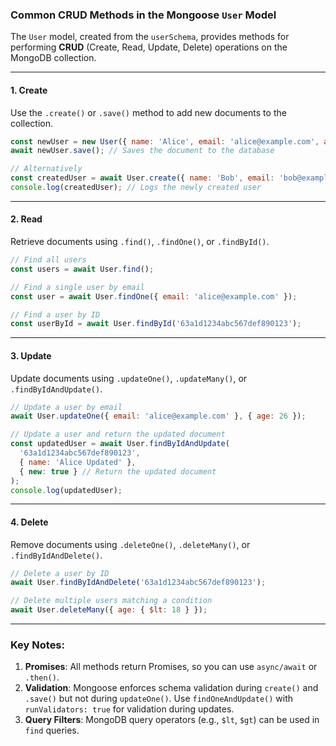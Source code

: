### Common CRUD Methods in the Mongoose `User` Model  

The `User` model, created from the `userSchema`, provides methods for performing **CRUD** (Create, Read, Update, Delete) operations on the MongoDB collection.

---

#### **1. Create**
Use the `.create()` or `.save()` method to add new documents to the collection.

<audio src="C:\Users\10691\Downloads\这段代码展示了两种在 Mong.mp3"></audio>

```javascript
const newUser = new User({ name: 'Alice', email: 'alice@example.com', age: 25 });
await newUser.save(); // Saves the document to the database

// Alternatively
const createdUser = await User.create({ name: 'Bob', email: 'bob@example.com', age: 30 });
console.log(createdUser); // Logs the newly created user
```

---

#### **2. Read**
Retrieve documents using `.find()`, `.findOne()`, or `.findById()`.

<audio src="C:\Users\10691\Downloads\这段代码展示了使用 `mong.mp3"></audio>

```javascript
// Find all users
const users = await User.find(); 

// Find a single user by email
const user = await User.findOne({ email: 'alice@example.com' }); 

// Find a user by ID
const userById = await User.findById('63a1d1234abc567def890123');
```

---

#### **3. Update**
Update documents using `.updateOne()`, `.updateMany()`, or `.findByIdAndUpdate()`.

<audio src="C:\Users\10691\Downloads\这段代码展示了使用 `mong (1).mp3"></audio>

```javascript
// Update a user by email
await User.updateOne({ email: 'alice@example.com' }, { age: 26 });

// Update a user and return the updated document
const updatedUser = await User.findByIdAndUpdate(
  '63a1d1234abc567def890123',
  { name: 'Alice Updated' },
  { new: true } // Return the updated document
);
console.log(updatedUser);
```

---

#### **4. Delete**
Remove documents using `.deleteOne()`, `.deleteMany()`, or `.findByIdAndDelete()`.

<audio src="C:\Users\10691\Downloads\这段代码展示了使用 `mong (2).mp3"></audio>

```javascript
// Delete a user by ID
await User.findByIdAndDelete('63a1d1234abc567def890123');

// Delete multiple users matching a condition
await User.deleteMany({ age: { $lt: 18 } });
```

---

### Key Notes:
1. **Promises**: All methods return Promises, so you can use `async/await` or `.then()`.  
2. **Validation**: Mongoose enforces schema validation during `create()` and `.save()` but not during `updateOne()`. Use `findOneAndUpdate()` with `runValidators: true` for validation during updates.  
3. **Query Filters**: MongoDB query operators (e.g., `$lt`, `$gt`) can be used in `find` queries.
